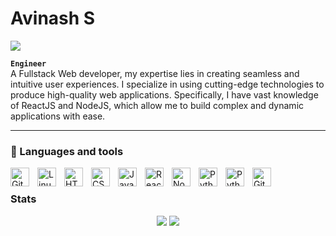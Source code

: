 # Avinash S

![](https://komarev.com/ghpvc/?username=Hunter305&color=f5b92e)

**`Engineer`**<br/> A Fullstack Web developer, my expertise lies in creating seamless and intuitive user experiences. I specialize in using cutting-edge technologies to produce high-quality web applications. Specifically, I have vast knowledge of ReactJS and NodeJS, which allow me to build complex and dynamic applications with ease.

---

### 🧰 Languages and tools

<img align="left" alt="Git" width="30px" style="padding-right:10px;" src="https://cdn.jsdelivr.net/gh/devicons/devicon/icons/git/git-original.svg" />
<img align="left" alt="Linux" width="30px" style="padding-right:10px;" src="https://cdn.jsdelivr.net/gh/devicons/devicon/icons/linux/linux-original.svg" />
<img align="left" alt="HTML" width="30px" style="padding-right:10px;" src="https://cdn.jsdelivr.net/gh/devicons/devicon/icons/html5/html5-plain.svg" />
<img align="left" alt="CSS" width="30px" style="padding-right:10px;" src="https://cdn.jsdelivr.net/gh/devicons/devicon/icons/css3/css3-plain.svg" />
<img align="left" alt="JavaScript" width="30px" style="padding-right:10px;" src="https://cdn.jsdelivr.net/gh/devicons/devicon/icons/javascript/javascript-plain.svg" />
<img align="left" alt="React" width="30px" style="padding-right:10px;" src="https://cdn.jsdelivr.net/gh/devicons/devicon/icons/react/react-original.svg" />
<img align="left" alt="NodeJS" width="30px" style="padding-right:10px;" src="https://cdn.jsdelivr.net/gh/devicons/devicon/icons/nodejs/nodejs-original.svg" />
<img align="left" alt="Python" width="30px" style="padding-right:10px;" src="https://cdn.jsdelivr.net/gh/devicons/devicon/icons/python/python-plain.svg" />
<img align="left" alt="Python" width="30px" style="padding-right:10px;" src="https://cdn.jsdelivr.net/gh/devicons/devicon/icons/materialui/materialui-original.svg"/>

<img align="left" alt="GitHub" width="30px" style="padding-right:10px;" src="https://cdn.jsdelivr.net/gh/devicons/devicon/icons/github/github-original.svg" />

<br />

### Stats

<div align="center">
  <img  src="https://github-readme-stats.vercel.app/api?username=hunter305&show_icons=true&locale=en&theme=transparent&rank_icon=percentile&include_all_commits=true&hide_border=true" />
   <!-- <img src="https://github-readme-stats.vercel.app/api?username=hunter305&custom_title=Avinash's%20GitHub%20statistics&show_icons=true&theme=shadow_green&rank_icon=percentile&include_all_commits=true&theme=transparent" alt="Avinash" /> -->
  <img src="https://github-readme-stats.vercel.app/api/top-langs?username=hunter305&show_icons=true&locale=en&layout=compact&theme=gotham&hide_border=true" />
</div>

<!-- ![Forrest's GitHub stats](https://github-readme-stats.vercel.app/api?username=hunter305&show_icons=true&theme=gruvbox) -->

<!-- ![Top Langs](https://github-readme-stats.vercel.app/api/top-langs/?username=hunter305&theme=gruvbox) -->
